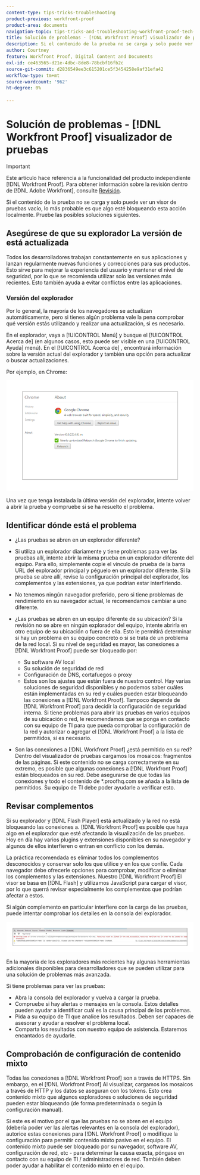 ```yaml
---
content-type: tips-tricks-troubleshooting
product-previous: workfront-proof
product-area: documents
navigation-topic: tips-tricks-and-troubleshooting-workfront-proof-tech-corner
title: Solución de problemas - [!DNL Workfront Proof] visualizador de pruebas
description: Si el contenido de la prueba no se carga y solo puede ver un visor de pruebas vacío, lo más probable es que algo esté bloqueando esta acción localmente.
author: Courtney
feature: Workfront Proof, Digital Content and Documents
exl-id: ce463565-d21e-4dbc-8de8-78bcbf16fb2c
source-git-commit: d2836549ee3c615201ce5f3454258e9af31efa42
workflow-type: tm+mt
source-wordcount: '962'
ht-degree: 0%

---
```


# Solución de problemas - [!DNL Workfront Proof] visualizador de pruebas

<!-- Audited: 01/2024 -->

>[!IMPORTANT]
>
>Este artículo hace referencia a la funcionalidad del producto independiente [!DNL Workfront Proof]. Para obtener información sobre la revisión dentro de [!DNL Adobe Workfront], consulte [Revisión](../../../review-and-approve-work/proofing/proofing.md).

Si el contenido de la prueba no se carga y solo puede ver un visor de pruebas vacío, lo más probable es que algo esté bloqueando esta acción localmente. Pruebe las posibles soluciones siguientes.

## Asegúrese de que su explorador <!--and [!DNL Flash Player]--> La versión de está actualizada

Todos los desarrolladores trabajan constantemente en sus aplicaciones y lanzan regularmente nuevas funciones y correcciones para sus productos. Esto sirve para mejorar la experiencia del usuario y mantener el nivel de seguridad, por lo que se recomienda utilizar solo las versiones más recientes. Esto también ayuda a evitar conflictos entre las aplicaciones.

<!--
### [!DNL Flash Player] Plugin Version

To check your current [!DNL Flash Player] version visit the [[!DNL Adobe] website](http://www.adobe.com/software/flash/about/).

![ProofView_2.png](assets/proofview-2-350x199.png)

If your version number differs from the one listed for your platform go to the [[!DNL Flash Player] download page](http://get.adobe.com/flashplayer/otherversions/) and get the latest version.

Please note: we do recommend using the original [!DNL Adobe] plugin, so if your browser uses a built-in solution deactivate it and install the [!DNL Adobe] solution.
-->

### Versión del explorador

Por lo general, la mayoría de los navegadores se actualizan automáticamente, pero si tienes algún problema vale la pena comprobar qué versión estás utilizando y realizar una actualización, si es necesario.

En el explorador, vaya a [!UICONTROL Menú] y busque el [!UICONTROL Acerca de] (en algunos casos, esto puede ser visible en una [!UICONTROL Ayuda] menú). En el [!UICONTROL Acerca de] , encontrará información sobre la versión actual del explorador y también una opción para actualizar o buscar actualizaciones.

Por ejemplo, en Chrome:

![Versión del navegador Chrome](assets/proofview-3.png)

Una vez que tenga instalada la última versión del explorador, intente volver a abrir la prueba y compruebe si se ha resuelto el problema.

<!--
## Ensure Your Local [!DNL Flash] Storage is Available

Our [!DNL Workfront Proof] Viewer is based on Flash, and we store some data about the proofs (i.e., comments, proof tiles, [!DNL Workfront Proof] Viewer settings) on your computer using [!DNL Flash Player]. If the [!DNL Workfront Proof] Viewer opens, but there is no content inside you will want to make sure that the Flash Storage is available on your machine and that [!DNL Workfront Proof] is allowed to use it.

If there is some storage allocated, but you're working with the bigger proofs with multiple pages and comments try to increase the [!DNL Flash] Storage and re-load your proof.

Please see [Problems With Viewing Proofs - [!DNL Flash] Shared Objects Explained](../../../workfront-proof/wp-tech-corner/troubleshooting/view-proof-flash-shared-object.md) for the detailed instructions.
-->

## Identificar dónde está el problema

* ¿Las pruebas se abren en un explorador diferente?
* Si utiliza un explorador diariamente y tiene problemas para ver las pruebas allí, intente abrir la misma prueba en un explorador diferente del equipo. Para ello, simplemente copie el vínculo de prueba de la barra URL del explorador principal y péguelo en un explorador diferente. Si la prueba se abre allí, revise la configuración principal del explorador, los complementos y las extensiones, ya que podrían estar interfiriendo.
* No tenemos ningún navegador preferido, pero si tiene problemas de rendimiento en su navegador actual, le recomendamos cambiar a uno diferente.
* ¿Las pruebas se abren en un equipo diferente de su ubicación?
Si la revisión no se abre en ningún explorador del equipo, intente abrirla en otro equipo de su ubicación o fuera de ella. Esto le permitirá determinar si hay un problema en su equipo concreto o si se trata de un problema de la red local.
Si su nivel de seguridad es mayor, las conexiones a [!DNL Workfront Proof] puede ser bloqueado por:

   * Su software AV local
   * Su solución de seguridad de red
   * Configuración de DNS, cortafuegos o proxy
   * Estos son los ajustes que están fuera de nuestro control. Hay varias soluciones de seguridad disponibles y no podemos saber cuáles están implementadas en su red y cuáles pueden estar bloqueando las conexiones a [!DNL Workfront Proof]. Tampoco depende de [!DNL Workfront Proof] para decidir la configuración de seguridad interna. Si tiene problemas para abrir las pruebas en varios equipos de su ubicación o red, le recomendamos que se ponga en contacto con su equipo de TI para que pueda comprobar la configuración de la red y autorizar o agregar el [!DNL Workfront Proof] a la lista de permitidos, si es necesario.

* Son las conexiones a [!DNL Workfront Proof] ¿está permitido en su red?
Dentro del visualizador de pruebas cargamos los mosaicos: fragmentos de las páginas. Si este contenido no se carga correctamente en su extremo, es posible que algunas conexiones a [!DNL Workfront Proof] están bloqueados en su red. Debe asegurarse de que todas las conexiones y todo el contenido de *.proofhq.com se añada a la lista de permitidos. Su equipo de TI debe poder ayudarle a verificar esto.

## Revisar complementos

Si su explorador y [!DNL Flash Player] está actualizado y la red no está bloqueando las conexiones a. [!DNL Workfront Proof] es posible que haya algo en el explorador que esté afectando la visualización de las pruebas. Hoy en día hay varios plugins y extensiones disponibles en su navegador y algunos de ellos interfieren o entran en conflicto con los demás.

La práctica recomendada es eliminar todos los complementos desconocidos y conservar solo los que utilice y en los que confíe. Cada navegador debe ofrecerle opciones para comprobar, modificar o eliminar los complementos y las extensiones. Nuestro [!DNL Workfront Proof] El visor se basa en [!DNL Flash] y utilizamos JavaScript para cargar el visor, por lo que querrá revisar especialmente los complementos que podrían afectar a estos.

Si algún complemento en particular interfiere con la carga de las pruebas, puede intentar comprobar los detalles en la consola del explorador.

![Consola del explorador](assets/proofview-4.png)

En la mayoría de los exploradores más recientes hay algunas herramientas adicionales disponibles para desarrolladores que se pueden utilizar para una solución de problemas más avanzada.

Si tiene problemas para ver las pruebas:

* Abra la consola del explorador y vuelva a cargar la prueba.
* Compruebe si hay alertas o mensajes en la consola. Estos detalles pueden ayudar a identificar cuál es la causa principal de los problemas.
* Pida a su equipo de TI que analice los resultados. Deben ser capaces de asesorar y ayudar a resolver el problema local.
* Comparta los resultados con nuestro equipo de asistencia. Estaremos encantados de ayudarle.

## Comprobación de configuración de contenido mixto

Todas las conexiones a [!DNL Workfront Proof] son a través de HTTPS. Sin embargo, en el [!DNL Workfront Proof] Al visualizar, cargamos los mosaicos a través de HTTP y los datos se aseguran con los tokens. Esto crea contenido mixto que algunos exploradores o soluciones de seguridad pueden estar bloqueando (de forma predeterminada o según la configuración manual).

Si este es el motivo por el que las pruebas no se abren en el equipo (debería poder ver las alertas relevantes en la consola del explorador), autorice estas conexiones para [!DNL Workfront Proof] o modifique la configuración para permitir contenido mixto pasivo en el equipo. El contenido mixto puede ser bloqueado por su navegador, software AV, configuración de red, etc - para determinar la causa exacta, póngase en contacto con su equipo de TI / administradores de red. También deben poder ayudar a habilitar el contenido mixto en el equipo.


